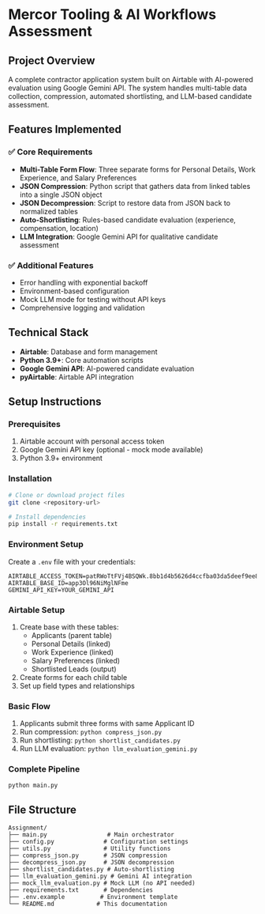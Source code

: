 
# Mercor Tooling & AI Workflows Assessment

## Project Overview

A complete contractor application system built on Airtable with AI-powered evaluation using Google Gemini API. The system handles multi-table data collection, compression, automated shortlisting, and LLM-based candidate assessment.

## Features Implemented

### ✅ Core Requirements

- **Multi-Table Form Flow**: Three separate forms for Personal Details, Work Experience, and Salary Preferences
- **JSON Compression**: Python script that gathers data from linked tables into a single JSON object
- **JSON Decompression**: Script to restore data from JSON back to normalized tables
- **Auto-Shortlisting**: Rules-based candidate evaluation (experience, compensation, location)
- **LLM Integration**: Google Gemini API for qualitative candidate assessment

### ✅ Additional Features

- Error handling with exponential backoff
- Environment-based configuration
- Mock LLM mode for testing without API keys
- Comprehensive logging and validation

## Technical Stack

- **Airtable**: Database and form management
- **Python 3.9+**: Core automation scripts
- **Google Gemini API**: AI-powered candidate evaluation
- **pyAirtable**: Airtable API integration

## Setup Instructions

### Prerequisites

1. Airtable account with personal access token
2. Google Gemini API key (optional - mock mode available)
3. Python 3.9+ environment

### Installation

```bash
# Clone or download project files
git clone <repository-url>

# Install dependencies
pip install -r requirements.txt

```

### Environment Setup

Create a `.env` file with your credentials:

```
AIRTABLE_ACCESS_TOKEN=patRWoTtFVj4BSQWk.8bb1d4b5626d4ccfba03da5deef9ee8d14aeee52e08ee4518a8f9f19cd45e6fd
AIRTABLE_BASE_ID=app3Ol96NiMglNFme
GEMINI_API_KEY=YOUR_GEMINI_API
```

### Airtable Setup

1. Create base with these tables:
   * Applicants (parent table)
   * Personal Details (linked)
   * Work Experience (linked)
   * Salary Preferences (linked)
   * Shortlisted Leads (output)
2. Create forms for each child table
3. Set up field types and relationships

### Basic Flow

1. Applicants submit three forms with same Applicant ID
2. Run compression: `python compress_json.py`
3. Run shortlisting: `python shortlist_candidates.py`
4. Run LLM evaluation: `python llm_evaluation_gemini.py`

### Complete Pipeline

```
python main.py
```

## File Structure

```
Assignment/
├── main.py                 # Main orchestrator
├── config.py              # Configuration settings
├── utils.py               # Utility functions
├── compress_json.py       # JSON compression
├── decompress_json.py     # JSON decompression  
├── shortlist_candidates.py # Auto-shortlisting
├── llm_evaluation_gemini.py # Gemini AI integration
├── mock_llm_evaluation.py # Mock LLM (no API needed)
├── requirements.txt       # Dependencies
├── .env.example          # Environment template
└── README.md            # This documentation
```
